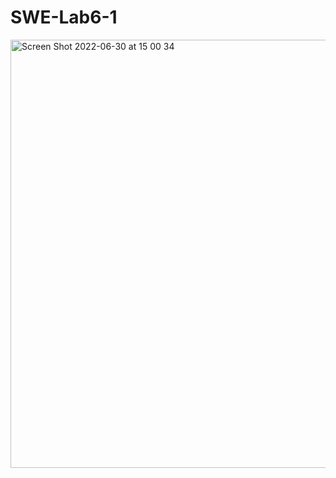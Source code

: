 # SWE-Lab6-1

<img width="685" alt="Screen Shot 2022-06-30 at 15 00 34" src="https://user-images.githubusercontent.com/108017414/176818887-7e7fd220-aecf-4bb2-a1cc-c32253768bee.png">
